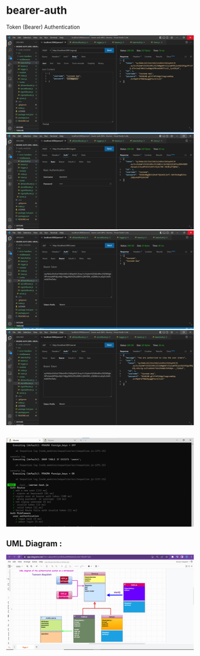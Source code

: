 # bearer-auth
Token (Bearer) Authentication


![test 1](./assest/signup.png)<br>
![test 2](./assest/signin.png)<br>
![test 3](./assest/users.png)<br>
![test 4](./assest/secret.png)<br><br>

![test pass](./assest/test-pass.png)


## UML Diagram :
![uml](./assest/uml-diagram-token.png)




